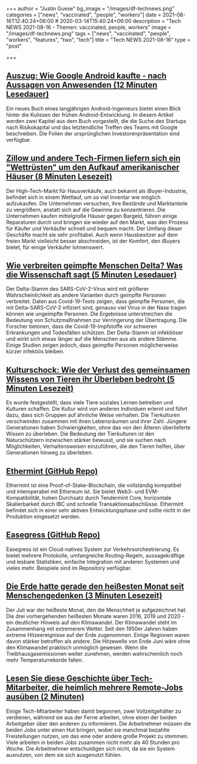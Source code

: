 +++
author = "Justin Guese"
bg_image = "/images/df-technews.png"
categories = ["news", "vaccinated", "people", "workers"]
date = 2021-08-16T12:40:24+06:00 # 2020-03-14T15:40:24+06:00
description = "Tech NEWS 2021-08-16 - Themen: vaccinated, people, workers"
image = "/images/df-technews.png"
tags = ["news", "vaccinated", "people", "workers", "features", "two", "tech"]
title = "Tech NEWS 2021-08-16"
type = "post"

+++

## [Auszug: Wie Google Android kaufte - nach Aussagen von Anwesenden (12 Minuten Lesedauer)](https://arstechnica.com/information-technology/2021/08/excerpt-the-history-of-android-as-written-by-a-longtime-android-developer/)

 Ein neues Buch eines langjährigen Android-Ingenieurs bietet einen Blick hinter die Kulissen der frühen Android-Entwicklung. In diesem Artikel werden zwei Kapitel aus dem Buch vorgestellt, die die Suche des Startups nach Risikokapital und das letztendliche Treffen des Teams mit Google beschreiben. Die Folien der ursprünglichen Investorenpräsentation sind verfügbar.

## [Zillow und andere Tech-Firmen liefern sich ein "Wettrüsten" um den Aufkauf amerikanischer Häuser (8 Minuten Lesezeit)](https://www.vice.com/en/article/93ymxz/zillow-other-tech-firms-are-in-an-arms-race-to-buy-up-american-homes)

 Der High-Tech-Markt für Hausverkäufe, auch bekannt als iBuyer-Industrie, befindet sich in einem Wettlauf, um so viel Inventar wie möglich aufzukaufen. Die Unternehmen versuchen, ihre Bestände und Marktanteile zu vergrößern, anstatt sich auf die Gewinne zu konzentrieren. Die Unternehmen kaufen mittelgroße Häuser gegen Bargeld, führen einige Reparaturen durch und bringen sie wieder auf den Markt, was den Prozess für Käufer und Verkäufer schnell und bequem macht. Der Umfang dieser Geschäfte macht sie sehr profitabel. Auch wenn Hausbesitzer auf dem freien Markt vielleicht besser abschneiden, ist der Komfort, den iBuyers bietet, für einige Verkäufer lohnenswert.

## [Wie verbreiten geimpfte Menschen Delta? Was die Wissenschaft sagt (5 Minuten Lesedauer)](https://www.nature.com/articles/d41586-021-02187-1)

 Der Delta-Stamm des SARS-CoV-2-Virus wird mit größerer Wahrscheinlichkeit als andere Varianten durch geimpfte Personen verbreitet. Daten aus Covid-19-Tests zeigen, dass geimpfte Personen, die mit Delta-SARS-CoV-2 infiziert sind, genauso viel Virus in der Nase tragen können wie ungeimpfte Personen. Die Ergebnisse unterstreichen die Bedeutung von Schutzmaßnahmen zur Verringerung der Übertragung. Die Forscher betonen, dass die Covid-19-Impfstoffe vor schweren Erkrankungen und Todesfällen schützen. Der Delta-Stamm ist infektiöser und wirkt sich etwas länger auf die Menschen aus als andere Stämme. Einige Studien zeigen jedoch, dass geimpfte Personen möglicherweise kürzer infektiös bleiben.

## [Kulturschock: Wie der Verlust des gemeinsamen Wissens von Tieren ihr Überleben bedroht (5 Minuten Lesezeit)](https://www.theguardian.com/environment/2021/aug/13/culture-shock-how-loss-of-animals-shared-knowledge-threatens-their-survival)

 Es wurde festgestellt, dass viele Tiere soziales Lernen betreiben und Kulturen schaffen. Die Kultur wird von anderen Individuen erlernt und führt dazu, dass sich Gruppen auf ähnliche Weise verhalten. Die Tierkulturen verschwinden zusammen mit ihren Lebensräumen und ihrer Zahl. Jüngere Generationen haben Schwierigkeiten, ohne das von den Älteren überlieferte Wissen zu überleben. Die Bedeutung der Tierkulturen ist den Naturschützern inzwischen stärker bewusst, und sie suchen nach Möglichkeiten, Verhaltensweisen einzuführen, die den Tieren helfen, über Generationen hinweg zu überleben.

## [Ethermint (GitHub Repo)](https://github.com/tharsis/ethermint)

 Ethermint ist eine Proof-of-Stake-Blockchain, die vollständig kompatibel und interoperabel mit Ethereum ist. Sie bietet Web3- und EVM-Kompatibilität, hohen Durchsatz durch Tendermint Core, horizontale Skalierbarkeit durch IBC und schnelle Transaktionsabschlüsse. Ethermint befindet sich in einer sehr aktiven Entwicklungsphase und sollte nicht in der Produktion eingesetzt werden.

## [Easegress (GitHub Repo)](https://github.com/megaease/easegress)

 Easegress ist ein Cloud-natives System zur Verkehrsorchestrierung. Es bietet mehrere Protokolle, umfangreiche Routing-Regeln, aussagekräftige und lesbare Statistiken, einfache Integration mit anderen Systemen und vieles mehr. Beispiele sind im Repository verfügbar.

## [Die Erde hatte gerade den heißesten Monat seit Menschengedenken (3 Minuten Lesezeit)](https://www.theverge.com/2021/8/13/22623843/july-2021-hottest-month-recorded)

 Der Juli war der heißeste Monat, den die Menschheit je aufgezeichnet hat. Die drei vorhergehenden heißesten Monate waren 2016, 2019 und 2020 - ein deutlicher Hinweis auf den Klimawandel. Der Klimawandel steht im Zusammenhang mit extremerem Wetter. Seit den 1950er Jahren haben extreme Hitzeereignisse auf der Erde zugenommen. Einige Regionen waren davon stärker betroffen als andere. Die Hitzewelle von Ende Juni wäre ohne den Klimawandel praktisch unmöglich gewesen. Wenn die Treibhausgasemissionen weiter zunehmen, werden wahrscheinlich noch mehr Temperaturrekorde fallen.

## [Lesen Sie diese Geschichte über Tech-Mitarbeiter, die heimlich mehrere Remote-Jobs ausüben (2 Minuten)](https://www.theverge.com/2021/8/14/22624669/wall-street-journal-tech-workers-multiple-remote-jobs)

 Einige Tech-Mitarbeiter haben damit begonnen, zwei Vollzeitgehälter zu verdienen, während sie aus der Ferne arbeiten, ohne einen der beiden Arbeitgeber über den anderen zu informieren. Die Arbeitnehmer müssen die beiden Jobs unter einen Hut bringen, wobei sie manchmal bezahlte Freistellungen nutzen, um das eine oder andere große Projekt zu stemmen. Viele arbeiten in beiden Jobs zusammen nicht mehr als 40 Stunden pro Woche. Die Arbeitnehmer entschuldigen sich nicht, da sie ein System ausnutzen, von dem sie sich ausgenutzt fühlen.

